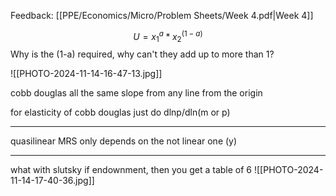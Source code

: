 Feedback: [[PPE/Economics/Micro/Problem Sheets/Week 4.pdf|Week 4]]

$$U = x_1^a * x_2^{(1-a)}$$
Why is the (1-a) required, why can't they add up to more than 1?

![[PHOTO-2024-11-14-16-47-13.jpg]]

 cobb douglas all the same slope from any line from the origin 

 for elasticity of cobb douglas just do dlnp/dln(m or p)

---
quasilinear
MRS only depends on the not linear one (y) 

---
what with slutsky if endownment, then you get a table of 6
![[PHOTO-2024-11-14-17-40-36.jpg]]